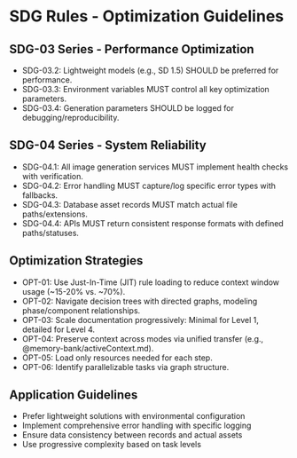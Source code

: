 # SDG Rules - Optimization Guidelines

## SDG-03 Series - Performance Optimization
- SDG-03.2: Lightweight models (e.g., SD 1.5) SHOULD be preferred for performance.
- SDG-03.3: Environment variables MUST control all key optimization parameters.
- SDG-03.4: Generation parameters SHOULD be logged for debugging/reproducibility.

## SDG-04 Series - System Reliability
- SDG-04.1: All image generation services MUST implement health checks with verification.
- SDG-04.2: Error handling MUST capture/log specific error types with fallbacks.
- SDG-04.3: Database asset records MUST match actual file paths/extensions.
- SDG-04.4: APIs MUST return consistent response formats with defined paths/statuses.

## Optimization Strategies
- OPT-01: Use Just-In-Time (JIT) rule loading to reduce context window usage (~15-20% vs. ~70%).
- OPT-02: Navigate decision trees with directed graphs, modeling phase/component relationships.
- OPT-03: Scale documentation progressively: Minimal for Level 1, detailed for Level 4.
- OPT-04: Preserve context across modes via unified transfer (e.g., @memory-bank/activeContext.md).
- OPT-05: Load only resources needed for each step.
- OPT-06: Identify parallelizable tasks via graph structure.

## Application Guidelines
- Prefer lightweight solutions with environmental configuration
- Implement comprehensive error handling with specific logging
- Ensure data consistency between records and actual assets
- Use progressive complexity based on task levels
